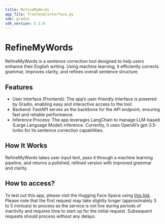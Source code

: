 ```yaml
---
title: RefineMyWords
app_file: frontend/interface.py
sdk: gradio
sdk_version: 5.1.0
---
```


# RefineMyWords

RefineMyWords is a sentence correction tool designed to help users enhance their English writing. Using machine learning, it efficiently corrects grammar, improves clarity, and refines overall sentence structure.

## Features

- User Interface (Frontend): The app’s user-friendly interface is powered by Gradio, enabling easy and interactive access to the tool.
- Backend: FastAPI serves as the backbone for the API endpoint, ensuring fast and reliable performance.
- Inference Process: The app leverages LangChain to manage LLM-based (Large Language Model) inference. Currently, it uses OpenAI’s gpt-3.5-turbo for its sentence correction capabilities.

## How It Works

RefineMyWords takes user input text, pass it through a machine learning pipeline, and returns a polished, refined version with improved grammar and clarity.

## How to access?

To test out this app, please visit the Hugging Face Space using [this link](https://huggingface.co/spaces/qivaijar/RefineMyWords). Please note that the first request may take slightly longer (approximately 3 to 5 mintues) to process as the service is not live during periods of inactivity and requires time to start up for the initial request. Subsequent requests should process without any delays.
